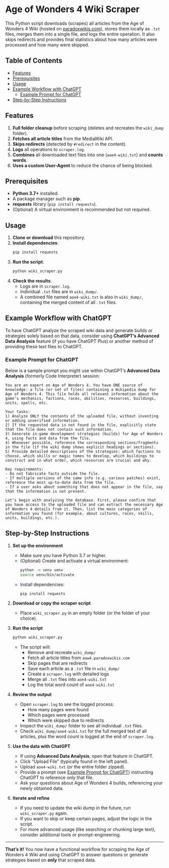 # Age of Wonders 4 Wiki Scraper

This Python script downloads (scrapes) all articles from the Age of Wonders 4 Wiki (hosted on [paradoxwikis.com](https://aow4.paradoxwikis.com/)), stores them locally as `.txt` files, merges them into a single file, and logs the entire operation. It also skips redirects and provides final statistics about how many articles were processed and how many were skipped.

## Table of Contents
- [Features](#features)
- [Prerequisites](#prerequisites)
- [Usage](#usage)
- [Example Workflow with ChatGPT](#example-workflow-with-chatgpt)
  - [Example Prompt for ChatGPT](#example-prompt-for-chatgpt)
- [Step-by-Step Instructions](#step-by-step-instructions)

## Features
1. **Full folder cleanup** before scraping (deletes and recreates the `wiki_dump` folder).
2. **Fetches all article titles** from the MediaWiki API.
3. **Skips redirects** (detected by `#redirect` in the content).
4. **Logs** all operations to `scraper.log`.
5. **Combines** all downloaded text files into one (`aoe4-wiki.txt`) and **counts words**.
6. **Uses a custom User-Agent** to reduce the chance of being blocked.

## Prerequisites
- **Python 3.7+** installed.
- A package manager such as **pip**.
- **requests** library (`pip install requests`).
- (Optional) A virtual environment is recommended but not required.

## Usage
1. **Clone or download** this repository.
2. **Install dependencies**:  
   ```bash
   pip install requests
   ```
3. **Run the script**:
   ```bash
   python wiki_scraper.py
   ```
4. **Check the results**:
    - Logs are in `scraper.log`.
    - Individual `.txt` files are in `wiki_dump/`.
    - A combined file named `aoe4-wiki.txt` is also in `wiki_dump/`, containing the merged content of all `.txt` files.

## Example Workflow with ChatGPT
To have ChatGPT analyze the scraped wiki data and generate builds or strategies solely based on that data, consider using **ChatGPT’s Advanced Data Analysis** feature (if you have ChatGPT Plus) or another method of providing these text files to ChatGPT.

### Example Prompt for ChatGPT

Below is a sample prompt you might use within ChatGPT’s **Advanced Data Analysis** (formerly Code Interpreter) session:

```
You are an expert on Age of Wonders 4. You have ONE source of knowledge: a file (or set of files) containing a Wikipedia dump for Age of Wonders 4. This file holds all relevant information about the game’s mechanics, factions, races, abilities, resources, buildings, units, spells, etc.

Your tasks:
1) Analyze ONLY the contents of the uploaded file, without inventing or adding unverified information.
2) If the requested data is not found in the file, explicitly state that the file does not contain such information.
3) Generate in-game development strategies (builds) for Age of Wonders 4, using facts and data from the file.
4) Whenever possible, reference the corresponding sections/fragments in the file (if the wiki dump shows explicit headings or sections).
5) Provide detailed descriptions of the strategies: which factions to choose, which skills or magic tomes to develop, which buildings to construct and in what order, which resources are crucial and why.

Key requirements:
- Do not fabricate facts outside the file.
- If multiple versions of the same info (e.g. various patches) exist, reference the most up-to-date data from the file.
- If a user asks about something that does not appear in the file, say that the information is not present.

Let’s begin with analyzing the database. First, please confirm that you have access to the uploaded file and can extract the necessary Age of Wonders 4 details from it. Then, list the main categories of information you found (for example, about cultures, races, skills, units, buildings, etc.).
```

## Step-by-Step Instructions

1. **Set up the environment**
    - Make sure you have Python 3.7 or higher.
    - (Optional) Create and activate a virtual environment:
      ```bash
      python -m venv venv
      source venv/bin/activate
      ```
    - Install dependencies:
      ```bash
      pip install requests
      ```

2. **Download or copy the scraper script**
    - Place `wiki_scraper.py` in an empty folder (or the folder of your choice).

3. **Run the script**
   ```bash
   python wiki_scraper.py
   ```
    - The script will:
        - Remove and recreate `wiki_dump/`
        - Fetch all article titles from `aow4.paradoxwikis.com`
        - Skip pages that are redirects
        - Save each article as a `.txt` file in `wiki_dump/`
        - Create a `scraper.log` with detailed logs
        - Merge all `.txt` files into `aoe4-wiki.txt`
        - Log the total word count of `aoe4-wiki.txt`

4. **Review the output**
    - Open `scraper.log` to see the logged process:
        - How many pages were found
        - Which pages were processed
        - Which were skipped due to redirects
    - Inspect the `wiki_dump/` folder to see all individual `.txt` files.
    - Check `wiki_dump/aoe4-wiki.txt` for the full merged text of all articles, plus the word count is logged at the end of `scraper.log`.

5. **Use the data with ChatGPT**
    - If using **Advanced Data Analysis**, open that feature in ChatGPT.
    - Click “Upload File” (typically found in the left panel).
    - Upload `aoe4-wiki.txt` (or the entire folder zipped).
    - Provide a prompt (see [Example Prompt for ChatGPT](#example-prompt-for-chatgpt)) instructing ChatGPT to reference only that file.
    - Ask your questions about Age of Wonders 4 builds, referencing your newly obtained data.

6. **Iterate and refine**
    - If you need to update the wiki dump in the future, run `wiki_scraper.py` again.
    - If you want to skip or keep certain pages, adjust the logic in the script.
    - For more advanced usage (like searching or chunking large text), consider additional tools or prompt-engineering.

---

**That’s it!** You now have a functional workflow for scraping the Age of Wonders 4 Wiki and using ChatGPT to answer questions or generate strategies based on **only** that scraped data.
